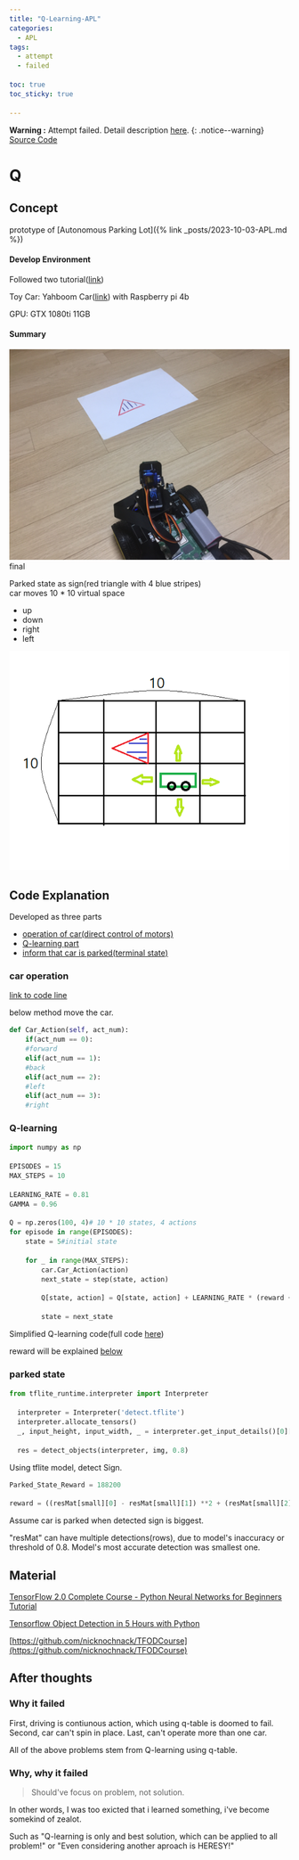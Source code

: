 ```yaml
---
title: "Q-Learning-APL"
categories:
  - APL
tags:
  - attempt
  - failed

toc: true
toc_sticky: true

---
```

**Warning :** Attempt failed. Detail description [here](#after-thoughts).
{: .notice--warning}
<a href="https://github.com/eabneka/q_learning_car" target="_blank" class="btn btn--success">Source Code</a>

# Q  


## Concept  
prototype of [Autonomous Parking Lot]({% link _posts/2023-10-03-APL.md %})
#### Develop Environment
Followed two tutorial([link](#material))  

Toy Car: Yahboom Car([link](https://category.yahboom.net/products/4wdrobot)) with Raspberry pi 4b

GPU: GTX 1080ti 11GB

#### Summary



![simple](/assets/images/APL/IMG_0325.JPG)
final

Parked state as sign(red triangle with 4 blue stripes)  
car moves 10 * 10 virtual space
- up
- down
- right
- left  

![concept_painting](/assets/images/APL/concept_painting.png)




## Code Explanation

Developed as three parts
- <a href="#car-operation">operation of car(direct control of motors)</a>
- <a href="#q-learning">Q-learning part</a> 
- <a href="#parked-state">inform that car is parked(terminal state)</a>  

### car operation
<a href="https://github.com/eabneka/q_learning_car/blob/main/YB_Pcb_Car.py#L117" target="_blank">link to code line</a>

below method move the car.

```py
def Car_Action(self, act_num):
    if(act_num == 0):
    #forward
    elif(act_num == 1):
    #back
    elif(act_num == 2):
    #left
    elif(act_num == 3):
    #right
```
### Q-learning
```py
import numpy as np

EPISODES = 15
MAX_STEPS = 10

LEARNING_RATE = 0.81
GAMMA = 0.96

Q = np.zeros(100, 4)# 10 * 10 states, 4 actions
for episode in range(EPISODES):
    state = 5#initial state

    for _ in range(MAX_STEPS):
        car.Car_Action(action)
        next_state = step(state, action)

        Q[state, action] = Q[state, action] + LEARNING_RATE * (reward + GAMMA * np.max(Q[next_state, :]) - Q[state, action])

        state = next_state
```
Simplified Q-learning code(full code [here](https://github.com/eabneka/q_learning_car/blob/main/detectTwo.py))

reward will be explained [below](#parked-state)


### parked state

```py
from tflite_runtime.interpreter import Interpreter

  interpreter = Interpreter('detect.tflite')
  interpreter.allocate_tensors()
  _, input_height, input_width, _ = interpreter.get_input_details()[0]['shape']

  res = detect_objects(interpreter, img, 0.8)
```
Using tflite model, detect Sign.

```py
Parked_State_Reward = 188200

reward = ((resMat[small][0] - resMat[small][1]) **2 + (resMat[small][2] - resMat[small][3]) ** 2) / Parked_State_Reward
```
Assume car is parked when detected sign is biggest. 

"resMat" can have multiple detections(rows), due to model's inaccuracy or threshold of 0.8. Model's most accurate detection was smallest one.


## Material

[TensorFlow 2.0 Complete Course - Python Neural Networks for Beginners Tutorial](https://www.youtube.com/watch?v=tPYj3fFJGjk)

[Tensorflow Object Detection in 5 Hours with Python](https://www.youtube.com/watch?v=yqkISICHH-U)


[https://github.com/nicknochnack/TFODCourse](https://github.com/nicknochnack/TFODCourse)

## After thoughts
### Why it failed
First, driving is contiunous action, which using q-table is doomed to fail. Second, car can't spin in place. Last, can't operate more than one car.

All of the above problems stem from Q-learning using q-table.
### Why, why it failed
> Should've focus on problem, not solution.

In other words, I was too exicted that i learned something, i've become somekind of zealot.

Such as "Q-learning is only and best solution, which can be applied to all problem!" or "Even considering another aproach is HERESY!" 


